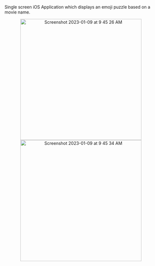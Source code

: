 Single screen iOS Application which displays an emoji puzzle based on a movie name.

<p align="center">

<img width="400" height = "400" alt="Screenshot 2023-01-09 at 9 45 26 AM" src="https://user-images.githubusercontent.com/90863360/211240231-55efa176-f13c-4109-91e6-d50ee518c05e.png">

<img width="400" height = "400" alt="Screenshot 2023-01-09 at 9 45 34 AM" src="https://user-images.githubusercontent.com/90863360/211240237-98ff5536-7682-4714-8d19-a0850b0b92a6.png">

</p>
